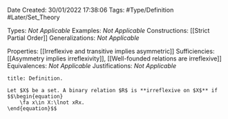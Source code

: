 <div class="topSpace"></div>

Date Created: 30/01/2022 17:38:06
Tags: #Type/Definition #Later/Set_Theory

Types: <i>Not Applicable</i>
Examples: <i>Not Applicable</i>
Constructions: [[Strict Partial Order]]
Generalizations: <i>Not Applicable</i>

Properties: [[Irreflexive and transitive implies asymmetric]]
Sufficiencies: [[Asymmetry implies irreflexivity]], [[Well-founded relations are irreflexive]]
Equivalences: <i>Not Applicable</i>
Justifications: <i>Not Applicable</i>

``` ad-Definition
title: Definition.

Let $X$ be a set. A binary relation $R$ is **irreflexive on $X$** if
$$\begin{equation}
    \fa x\in X:\lnot xRx.
\end{equation}$$

```
